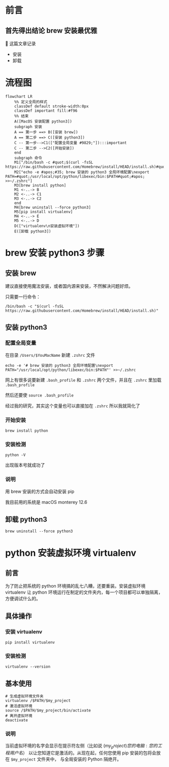 # 前言

## 首先得出结论 brew 安装最优雅

📝 这篇文章记录
- 安装
- 卸载

# 流程图

```mermaid
flowchart LR
    %% 定义全局的样式
    classDef default stroke-width:0px
    classDef important fill:#f96
    %% 结束
    A([MacOS 安装配置 python3])
    subgraph 安装
    A == 第一步 ==> B([安装 brew])
    A == 第二步 ==> C([安装 python3])
    C -- 第一步-->C1(["配置全局变量 #9829;"]):::important
    C -- 第二步 -->C2([开始安装])
    end
    subgraph 命令
    M1["/bin/bash -c #quot;$(curl -fsSL https://raw.githubusercontent.com/Homebrew/install/HEAD/install.sh)#quot;"]
    M2["echo -e #apos;#35; brew 安装的 python3 全局环境配置\nexport PATH=#quot;/usr/local/opt/python/libexec/bin:$PATH#quot;#apos; >>~/.zshrc"]
    M3[brew install python]
    M1 <-..-> B
    M2 <-..-> C1
    M3 <-..-> C2
    end
    M4[brew uninstall --force python3]
    M5[pip install virtualenv]
    M4 <-..-> E
    M5 <-..-> D
    D(["virtualenv\n安装虚拟环境"])
    E([卸载 python3])
```

# brew 安装 python3 步骤
## 安装 brew
建议直接使用魔法安装，或者国内源来安装，不然解决问题好烦。

只需要一行命令：
```
/bin/bash -c "$(curl -fsSL https://raw.githubusercontent.com/Homebrew/install/HEAD/install.sh)"
```

## 安装 python3
### 配置全局变量
在目录 `/Users/$YouMacName` 新建 `.zshrc` 文件
```
echo -e '# brew 安装的 python3 全局环境配置\nexport PATH="/usr/local/opt/python/libexec/bin:$PATH"' >>~/.zshrc
```
网上有很多说要新建 `.bash_profile` 和 `.zshrc` 两个文件，并且在 `.zshrc` 里加载 `.bash_profile`

然后还要使 `source .bash_profile`

经过我的研究，其实这个变量也可以直接加在 `.zshrc` 所以我就简化了

### 开始安装
```
brew install python
```

### 安装检测
```
python -V
```

出现版本号就成功了

###  说明
用 brew 安装的方式会自动安装 pip

我目前用的系统是 macOS monterey 12.6

## 卸载 python3
```
brew uninstall --force python3
```

# python 安装虚拟环境 virtualenv
## 前言
为了防止把系统的 python 环境搞的乱七八糟，还要重装。安装虚拟环境 virtualenv 让 python 环境运行在制定的文件夹内，每一个项目都可以单独隔离，方便调试什么的。
## 具体操作
### 安装 virtualenv
```
pip install virtualenv
```
### 安装检测
```
virtualenv --version
```
## 基本使用
```
# 生成虚拟环境文件夹
virtualenv /$PATH/$my_project
# 激活虚拟环境
source /$PATH/$my_project/bin/activate
# 离开虚拟环境
deactivate
```
### 说明
当前虚拟环境的名字会显示在提示符左侧（比如说 ($my_project)您的电脑:您的工程 用户名$） 以让您知道它是激活的。从现在起，任何您使用 pip 安装的包将会放在 `$my_project` 文件夹中， 与全局安装的 Python 隔绝开。
